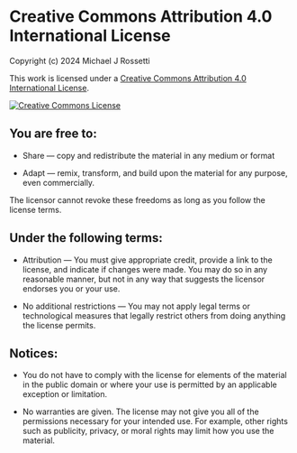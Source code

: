 # Creative Commons Attribution 4.0 International License

Copyright (c) 2024 Michael J Rossetti

This work is licensed under a <a rel="license" href="http://creativecommons.org/licenses/by/4.0/">Creative Commons Attribution 4.0 International License</a>.

<a rel="license" href="http://creativecommons.org/licenses/by/4.0/"><img alt="Creative Commons License" style="border-width:0" src="https://i.creativecommons.org/l/by/4.0/88x31.png" /></a>

## You are free to:

  + Share — copy and redistribute the material in any medium or format

  + Adapt — remix, transform, and build upon the material for any purpose, even commercially.

The licensor cannot revoke these freedoms as long as you follow the license terms.


## Under the following terms:

  + Attribution — You must give appropriate credit, provide a link to the license, and indicate if changes were made. You may do so in any reasonable manner, but not in any way that suggests the licensor endorses you or your use.

  + No additional restrictions — You may not apply legal terms or technological measures that legally restrict others from doing anything the license permits.

## Notices:

  + You do not have to comply with the license for elements of the material in the public domain or where your use is permitted by an applicable exception or limitation.

  + No warranties are given. The license may not give you all of the permissions necessary for your intended use. For example, other rights such as publicity, privacy, or moral rights may limit how you use the material.
